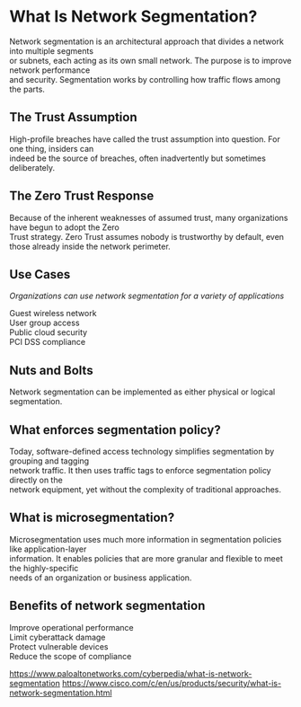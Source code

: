 # What Is Network Segmentation?

Network segmentation is an architectural approach that divides a network into multiple segments  
or subnets, each acting as its own small network. The purpose is to improve network performance  
and security. Segmentation works by controlling how traffic flows among the parts. 

## The Trust Assumption

High-profile breaches have called the trust assumption into question. For one thing, insiders can  
indeed be the source of breaches, often inadvertently but sometimes deliberately.  

## The Zero Trust Response

Because of the inherent weaknesses of assumed trust, many organizations have begun to adopt the Zero  
Trust strategy. Zero Trust assumes nobody is trustworthy by default, even those already inside the network perimeter.  

## Use Cases  

_Organizations can use network segmentation for a variety of applications_

Guest wireless network  
User group access  
Public cloud security  
PCI DSS compliance  

## Nuts and Bolts

Network segmentation can be implemented as either physical or logical segmentation.

## What enforces segmentation policy?  

Today, software-defined access technology simplifies segmentation by grouping and tagging  
network traffic. It then uses traffic tags to enforce segmentation policy directly on the  
network equipment, yet without the complexity of traditional approaches.

## What is microsegmentation?  

Microsegmentation uses much more information in segmentation policies like application-layer  
information. It enables policies that are more granular and flexible to meet the highly-specific  
needs of an organization or business application.   

## Benefits of network segmentation  

Improve operational performance  
Limit cyberattack damage  
Protect vulnerable devices  
Reduce the scope of compliance  

https://www.paloaltonetworks.com/cyberpedia/what-is-network-segmentation
https://www.cisco.com/c/en/us/products/security/what-is-network-segmentation.html
